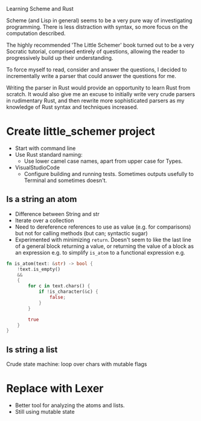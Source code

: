 Learning Scheme and Rust

Scheme (and Lisp in general) seems to be a very pure way of investigating programming. There is less distraction with syntax, so more focus on the computation described.

The highly recommended 'The Little Schemer' book turned out to be a very Socratic tutorial, comprised entirely of questions, allowing the reader to progressively build up their understanding.

To force myself to read, consider and answer the questions, I decided to incrementally write a parser that could answer the questions for me.

Writing the parser in Rust would provide an opportunity to learn Rust from scratch. It would also give me an excuse to initially write very crude parsers in rudimentary Rust, and then rewrite more sophisticated parsers as my knowledge of Rust syntax and techniques increased.

# Create little_schemer project

- Start with command line
- Use Rust standard naming:
  - Use lower camel case names, apart from upper case for Types.
- VisualStudioCode
  - Configure building and running tests. Sometimes outputs usefully to Terminal and sometimes doesn't.

## Is a string an atom

- Difference between String and str
- Iterate over a collection
- Need to dereference references to use as value (e.g. for comparisons) but not for calling methods (but can; syntactic sugar)
- Experimented with minimizing `return`. Doesn't seem to like the last line of a general block returning a value, or returning the value of a block as an expression e.g. to simplify `is_atom` to a functional expression e.g.

```rust
fn is_atom(text: &str) -> bool {
    !text.is_empty()
    &&
    {
        for c in text.chars() {
            if !is_character(&c) {
                false;
            }
        }

        true
    }
}
```

## Is string a list

Crude state machine: loop over chars with mutable flags

# Replace with Lexer

- Better tool for analyzing the atoms and lists.
- Still using mutable state



